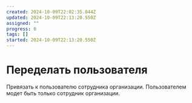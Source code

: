 ```yaml
---
created: 2024-10-09T22:02:35.844Z
updated: 2024-10-09T22:13:20.550Z
assigned: ""
progress: 0
tags: []
started: 2024-10-09T22:13:20.550Z
---
```


# Переделать пользователя

Привязать к пользователю сотрудника организации. Пользователем модет быть только сотрудник организации.
